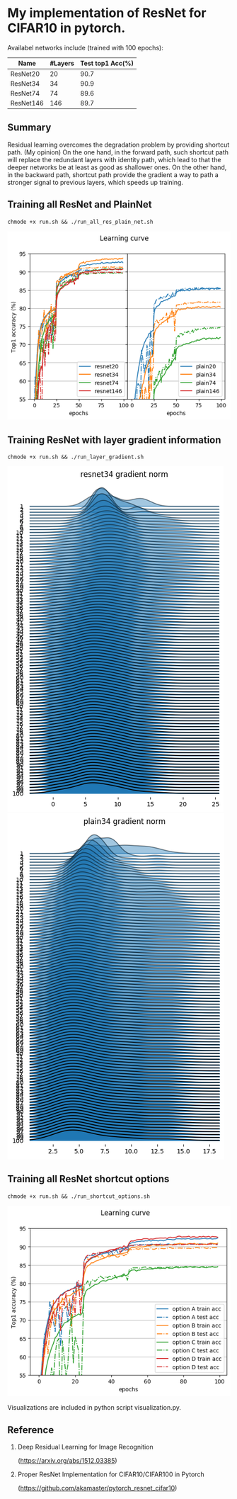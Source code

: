 # My implementation of ResNet for CIFAR10 in pytorch.

Availabel networks include (trained with 100 epochs):

|   Name   | #Layers | Test top1 Acc(%) |
|----------|---------|------------------|
|ResNet20  | 20      |     90.7         |
|ResNet34  | 34      |     90.9         |
|ResNet74  | 74      |     89.6         |
|ResNet146 | 146     |     89.7         |

## Summary

Residual learning overcomes the degradation problem by providing shortcut path. (My opinion) On the one hand, in the forward path, such shortcut path will replace the redundant layers with identity path, which lead to that the deeper networks be at least as good as shallower ones. On the other hand, in the backward path, shortcut path provide the gradient a way to path a stronger signal to previous layers, which speeds up training.

## Training all ResNet and PlainNet
```
chmode +x run.sh && ./run_all_res_plain_net.sh
```

![alt text](https://github.com/ZXP-S-works/ResNet_CIFAR10/blob/master/figure/comp_plain_res_net.png)

## Training ResNet with layer gradient information
```
chmode +x run.sh && ./run_layer_gradient.sh
```

![alt text](https://github.com/ZXP-S-works/ResNet_CIFAR10/blob/master/figure/resnet34layer_gradient.png)
![alt text](https://github.com/ZXP-S-works/ResNet_CIFAR10/blob/master/figure/plain34layer_gradient.png)

## Training all ResNet shortcut options
```
chmode +x run.sh && ./run_shortcut_options.sh
```

![alt text](https://github.com/ZXP-S-works/ResNet_CIFAR10/blob/master/figure/comp_res_net_option.png)

Visualizations are included in python script visualization.py.

## Reference
1. Deep Residual Learning for Image Recognition
   
   (https://arxiv.org/abs/1512.03385)
2. Proper ResNet Implementation for CIFAR10/CIFAR100 in Pytorch
   
    (https://github.com/akamaster/pytorch_resnet_cifar10)